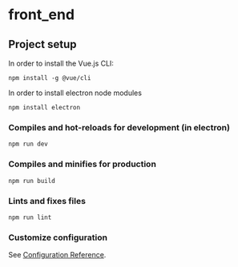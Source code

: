 # front_end

## Project setup
In order to install the Vue.js CLI:
```
npm install -g @vue/cli
```
In order to install electron node modules
```
npm install electron
```

### Compiles and hot-reloads for development (in electron)
```
npm run dev
```

### Compiles and minifies for production
```
npm run build
```

### Lints and fixes files
```
npm run lint
```

### Customize configuration
See [Configuration Reference](https://cli.vuejs.org/config/).
